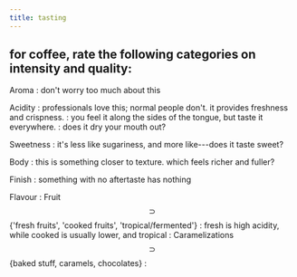 ```yaml
---
title: tasting
---
```


## for coffee, rate the following categories on intensity and quality:

Aroma
: don't worry too much about this

Acidity
: professionals love this; normal people don't. it provides freshness and crispness.
: you feel it along the sides of the tongue, but taste it everywhere.
: does it dry your mouth out?

Sweetness
: it's less like sugariness, and more like---does it taste sweet?

Body
: this is something closer to texture. which feels richer and fuller?

Finish
: something with no aftertaste has nothing

Flavour
: Fruit $$\supset$$ {'fresh fruits', 'cooked fruits', 'tropical/fermented'}
: fresh is high acidity, while cooked is usually lower, and tropical 
: Caramelizations $$\supset$$ {baked stuff, caramels, chocolates}
:
##
